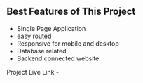 ## Best Features of This Project

- Single Page Application
- easy routed
- Responsive for mobile and desktop
- Database related
- Backend  connected website 

Project Live Link - 